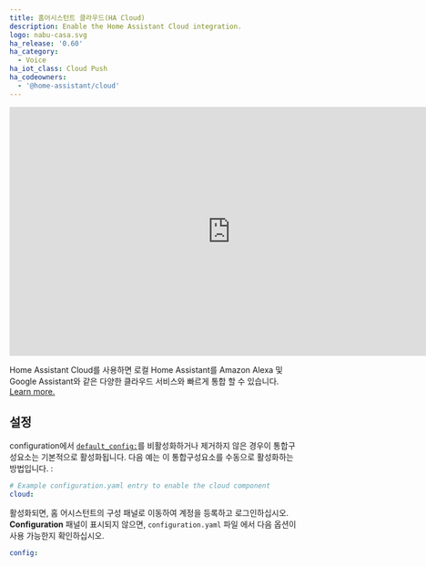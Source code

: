 ```yaml
---
title: 홈어시스턴트 클라우드(HA Cloud)
description: Enable the Home Assistant Cloud integration.
logo: nabu-casa.svg
ha_release: '0.60'
ha_category:
  - Voice
ha_iot_class: Cloud Push
ha_codeowners:
  - '@home-assistant/cloud'
---
```


<div class='videoWrapper'>
<iframe width="776" height="437" src="https://www.youtube.com/embed/tXjihKy7uvQ" frameborder="0" allow="accelerometer; autoplay; encrypted-media; gyroscope; picture-in-picture" allowfullscreen></iframe>
</div>

Home Assistant Cloud를 사용하면 로컬 Home Assistant를 Amazon Alexa 및 Google Assistant와 같은 다양한 클라우드 서비스와 빠르게 통합 할 수 있습니다. [Learn more.](/cloud)

## 설정

configuration에서 [`default_config:`](https://www.home-assistant.io/integrations/default_config/)를 비활성화하거나 제거하지 않은 경우이 통합구성요소는 기본적으로 활성화됩니다.  다음 예는 이 통합구성요소를 수동으로 활성화하는 방법입니다. :

```yaml
# Example configuration.yaml entry to enable the cloud component
cloud:
```

활성화되면, 홈 어시스턴트의 구성 패널로 이동하여 계정을 등록하고 로그인하십시오. **Configuration** 패널이 표시되지 않으면, `configuration.yaml` 파일 에서 다음 옵션이 사용 가능한지 확인하십시오.

```yaml
config:
```
